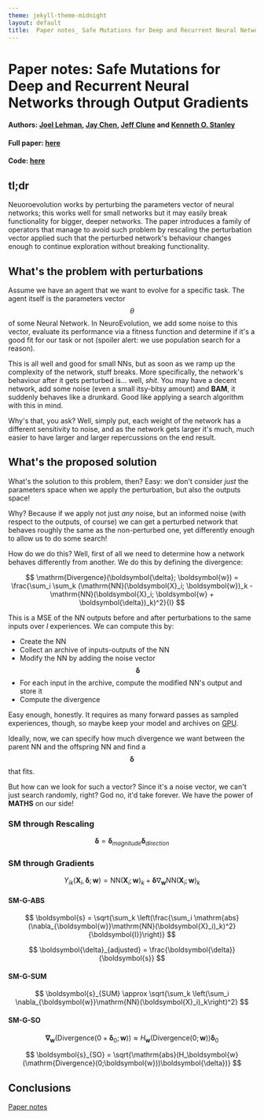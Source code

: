 ```yaml
---
theme: jekyll-theme-midnight
layout: default
title:  Paper notes_ Safe Mutations for Deep and Recurrent Neural Networks through Output Gradients
---
```


<script src="https://polyfill.io/v3/polyfill.min.js?features=es6"></script>
<script id="MathJax-script" async src="https://cdn.jsdelivr.net/npm/mathjax@3/es5/tex-mml-chtml.js"></script>

# Paper notes: Safe Mutations for Deep and Recurrent Neural Networks through Output Gradients
#### Authors: [Joel Lehman](https://scholar.google.com/citations?user=GcvxHWQAAAAJ), [Jay Chen](https://scholar.google.com/citations?user=NPzHxnEAAAAJ), [Jeff Clune](https://scholar.google.com/citations?user=5TZ7f5wAAAAJ) and [Kenneth O. Stanley](https://scholar.google.com/citations?user=6Q6oO1MAAAAJ)
#### Full paper: [here](https://arxiv.org/abs/1712.06563)
#### Code: [here](https://github.com/uber-common/safemutations)

## tl;dr
Neuoroevolution works by perturbing the parameters vector of neural networks; this works well for small networks but it may easily break functionality for bigger, deeper networks. The paper introduces a family of operators that manage to avoid such problem by rescaling the perturbation vector applied such that the perturbed network's behaviour changes enough to continue exploration without breaking functionality.

## What's the problem with perturbations
Assume we have an agent that we want to evolve for a specific task. The agent itself is the parameters vector $$\theta$$ of some Neural Network. In NeuroEvolution, we add some noise to this vector, evaluate its performance via a fitness function and determine if it's a good fit for our task or not (spoiler alert: we use population search for a reason).

This is all well and good for small NNs, but as soon as we ramp up the complexity of the network, stuff breaks. More specifically, the network's behaviour after it gets perturbed is... well, *shit*. You may have a decent network, add some noise (even a small itsy-bitsy amount) and **BAM**, it suddenly behaves like a drunkard. Good like applying a search algorithm with this in mind.

Why's that, you ask? Well, simply put, each weight of the network has a different sensitivity to noise, and as the network gets larger it's much, much easier to have larger and larger repercussions on the end result.


## What's the proposed solution

What's the solution to this problem, then? Easy: we don't consider *just* the parameters space when we apply the perturbation, but also the outputs space!

Why? Because if we apply not just *any* noise, but an informed noise (with respect to the outputs, of course) we can get a perturbed network that behaves roughly the same as the non-perturbed one, yet differently enough to allow us to do some search!

How do we do this? Well, first of all we need to determine how a network behaves differently from another.
We do this by defining the divergence:

$$
\mathrm{Divergence}(\boldsymbol{\delta}; \boldsymbol{w}) = \frac{\sum_i \sum_k (\mathrm{NN}(\boldsymbol{X}_i; \boldsymbol{w})_k - \mathrm{NN}(\boldsymbol{X}_i; \boldsymbol{w} + \boldsymbol{\delta})_k)^2}{I}
$$

This is a MSE of the NN outputs before and after perturbations to the same inputs over $I$ experiences.
We can compute this by:
* Create the NN
* Collect an archive of inputs-outputs of the NN
* Modify the NN by adding the noise vector $$\boldsymbol{\delta}$$
* For each input in the archive, compute the modified NN's output and store it
* Compute the divergence

Easy enough, honestly. It requires as many forward passes as sampled experiences, though, so maybe keep your model and archives on [GPU](https://i.imgflip.com/45o1rl.jpg).

Ideally, now, we can specify how much divergence we want between the parent NN and the offspring NN and find a $$\boldsymbol{\delta}$$ that fits.

But how can we look for such a vector? Since it's a noise vector, we can't just search randomly, right? God no, it'd take forever. We have the power of **MATHS** on our side!

### SM through Rescaling

$$
\boldsymbol{\delta} = \boldsymbol{\delta}_{magnitude}\boldsymbol{\delta}_{direction}
$$

### SM through Gradients

$$
Y_{ik}(\boldsymbol{X}_i, \boldsymbol{\delta}; \boldsymbol{w}) = \mathrm{NN}(\boldsymbol{X}_i;\boldsymbol{w})_k + \boldsymbol{\delta}\nabla_\boldsymbol{w}\mathrm{NN}(\boldsymbol{X}_i;\boldsymbol{w})_k
$$

#### SM-G-ABS

$$
\boldsymbol{s} = \sqrt{\sum_k \left(\frac{\sum_i \mathrm{abs}(\nabla_{\boldsymbol{w}}\mathrm{NN}(\boldsymbol{X}_i)_k)^2}{\boldsymbol{I}}\right)}
$$

$$
\boldsymbol{\delta}_{adjusted} = \frac{\boldsymbol{\delta}}{\boldsymbol{s}}
$$

#### SM-G-SUM

$$
\boldsymbol{s}_{SUM} \approx \sqrt{\sum_k \left(\sum_i \nabla_{\boldsymbol{w}}\mathrm{NN}(\boldsymbol{X}_i)_k\right)^2}
$$

#### SM-G-SO

$$
\boldsymbol{\nabla}_\boldsymbol{w}(\mathrm{Divergence}(0 + \boldsymbol{\delta}_0; \boldsymbol{w})) \approx H_\boldsymbol{w}(\mathrm{Divergence}(0;\boldsymbol{w}))\boldsymbol{\delta}_0
$$


$$
\boldsymbol{s}_{SO} = \sqrt{\mathrm{abs}(H_\boldsymbol{w}(\mathrm{Divergence}(0;\boldsymbol{w}))\boldsymbol{\delta})}
$$

## Conclusions



[Paper notes](https://gallorob.github.io/paper-notes/)